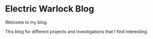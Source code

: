 # **Electric Warlock Blog**

Welcome to my blog. 

This blog for different projects and investigations that I find interesting. 

